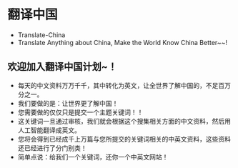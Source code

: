 # 翻译中国
 
* Translate-China
* Translate Anything about China, Make the World Know China Better~~!

欢迎加入翻译中国计划~！
----
- 每天的中文资料万万千千，其中转化为英文，让全世界了解中国的，不足百万分之一。
- 我们要做的是：让世界更了解中国！
- 您需要做的仅仅只是提交一个主题关键词！！
- 这关键词一旦通过审核，我们就会根据这个搜集相关方面的中文资料，然后用人工智能翻译成英文。
- 您将会得到已经成千上万篇与您所提交的关键词相关的中英文资料，这些资料还已经进行了分门别类！
- 简单点说：给我们一个关键词，还你一个中英文网站！
